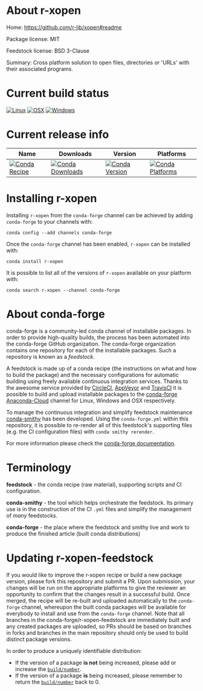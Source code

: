 About r-xopen
=============

Home: https://github.com/r-lib/xopen#readme

Package license: MIT

Feedstock license: BSD 3-Clause

Summary: Cross platform solution to open files, directories or 'URLs' with their associated programs.



Current build status
====================

[![Linux](https://img.shields.io/circleci/project/github/conda-forge/r-xopen-feedstock/master.svg?label=Linux)](https://circleci.com/gh/conda-forge/r-xopen-feedstock)
[![OSX](https://img.shields.io/travis/conda-forge/r-xopen-feedstock/master.svg?label=macOS)](https://travis-ci.org/conda-forge/r-xopen-feedstock)
[![Windows](https://img.shields.io/appveyor/ci/conda-forge/r-xopen-feedstock/master.svg?label=Windows)](https://ci.appveyor.com/project/conda-forge/r-xopen-feedstock/branch/master)

Current release info
====================

| Name | Downloads | Version | Platforms |
| --- | --- | --- | --- |
| [![Conda Recipe](https://img.shields.io/badge/recipe-r--xopen-green.svg)](https://anaconda.org/conda-forge/r-xopen) | [![Conda Downloads](https://img.shields.io/conda/dn/conda-forge/r-xopen.svg)](https://anaconda.org/conda-forge/r-xopen) | [![Conda Version](https://img.shields.io/conda/vn/conda-forge/r-xopen.svg)](https://anaconda.org/conda-forge/r-xopen) | [![Conda Platforms](https://img.shields.io/conda/pn/conda-forge/r-xopen.svg)](https://anaconda.org/conda-forge/r-xopen) |

Installing r-xopen
==================

Installing `r-xopen` from the `conda-forge` channel can be achieved by adding `conda-forge` to your channels with:

```
conda config --add channels conda-forge
```

Once the `conda-forge` channel has been enabled, `r-xopen` can be installed with:

```
conda install r-xopen
```

It is possible to list all of the versions of `r-xopen` available on your platform with:

```
conda search r-xopen --channel conda-forge
```


About conda-forge
=================

conda-forge is a community-led conda channel of installable packages.
In order to provide high-quality builds, the process has been automated into the
conda-forge GitHub organization. The conda-forge organization contains one repository
for each of the installable packages. Such a repository is known as a *feedstock*.

A feedstock is made up of a conda recipe (the instructions on what and how to build
the package) and the necessary configurations for automatic building using freely
available continuous integration services. Thanks to the awesome service provided by
[CircleCI](https://circleci.com/), [AppVeyor](https://www.appveyor.com/)
and [TravisCI](https://travis-ci.org/) it is possible to build and upload installable
packages to the [conda-forge](https://anaconda.org/conda-forge)
[Anaconda-Cloud](https://anaconda.org/) channel for Linux, Windows and OSX respectively.

To manage the continuous integration and simplify feedstock maintenance
[conda-smithy](https://github.com/conda-forge/conda-smithy) has been developed.
Using the ``conda-forge.yml`` within this repository, it is possible to re-render all of
this feedstock's supporting files (e.g. the CI configuration files) with ``conda smithy rerender``.

For more information please check the [conda-forge documentation](https://conda-forge.org/docs/).

Terminology
===========

**feedstock** - the conda recipe (raw material), supporting scripts and CI configuration.

**conda-smithy** - the tool which helps orchestrate the feedstock.
                   Its primary use is in the construction of the CI ``.yml`` files
                   and simplify the management of *many* feedstocks.

**conda-forge** - the place where the feedstock and smithy live and work to
                  produce the finished article (built conda distributions)


Updating r-xopen-feedstock
==========================

If you would like to improve the r-xopen recipe or build a new
package version, please fork this repository and submit a PR. Upon submission,
your changes will be run on the appropriate platforms to give the reviewer an
opportunity to confirm that the changes result in a successful build. Once
merged, the recipe will be re-built and uploaded automatically to the
`conda-forge` channel, whereupon the built conda packages will be available for
everybody to install and use from the `conda-forge` channel.
Note that all branches in the conda-forge/r-xopen-feedstock are
immediately built and any created packages are uploaded, so PRs should be based
on branches in forks and branches in the main repository should only be used to
build distinct package versions.

In order to produce a uniquely identifiable distribution:
 * If the version of a package **is not** being increased, please add or increase
   the [``build/number``](https://conda.io/docs/user-guide/tasks/build-packages/define-metadata.html#build-number-and-string).
 * If the version of a package **is** being increased, please remember to return
   the [``build/number``](https://conda.io/docs/user-guide/tasks/build-packages/define-metadata.html#build-number-and-string)
   back to 0.
